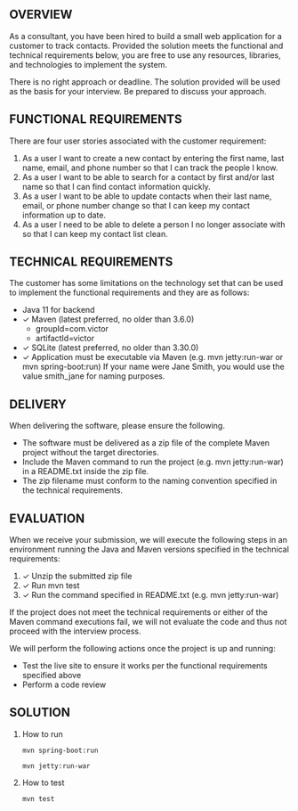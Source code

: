 ## OVERVIEW
As a consultant, you have been hired to build a small web application for a customer to track contacts. Provided the
solution meets the functional and technical requirements below, you are free to use any resources, libraries, and
technologies to implement the system. 

There is no right approach or deadline. The solution provided will be used as
the basis for your interview. Be prepared to discuss your approach.

## FUNCTIONAL REQUIREMENTS
There are four user stories associated with the customer requirement:
1. As a user I want to create a new contact by entering the first name, last name, email, and phone number
   so that I can track the people I know.
2. As a user I want to be able to search for a contact by first and/or last name so that I can find contact
   information quickly.
3. As a user I want to be able to update contacts when their last name, email, or phone number change so
   that I can keep my contact information up to date.
4. As a user I need to be able to delete a person I no longer associate with so that I can keep my contact list
   clean.
## TECHNICAL REQUIREMENTS
   The customer has some limitations on the technology set that can be used to implement the functional requirements
   and they are as follows:
   
* Java 11 for backend
* ✓ Maven (latest preferred, no older than 3.6.0)
   - groupId=com.victor
   - artifactId=victor
* ✓ SQLite (latest preferred, no older than 3.30.0)
* ✓ Application must be executable via Maven (e.g. mvn jetty:run-war or mvn spring-boot:run)
   If your name were Jane Smith, you would use the value smith_jane for naming purposes.

## DELIVERY
   When delivering the software, please ensure the following.
* The software must be delivered as a zip file of the complete Maven project without the target directories.
* Include the Maven command to run the project (e.g. mvn jetty:run-war) in a README.txt inside the zip file.
* The zip filename must conform to the naming convention specified in the technical requirements. 

## EVALUATION
   When we receive your submission, we will execute the following steps in an environment running the Java and
   Maven versions specified in the technical requirements:
1. ✓ Unzip the submitted zip file
2. ✓ Run mvn test
3. ✓ Run the command specified in README.txt (e.g. mvn jetty:run-war)
   
If the project does not meet the technical requirements or either of the Maven command executions fail, we will
   not evaluate the code and thus not proceed with the interview process.

We will perform the following actions once the project is up and running:
   * Test the live site to ensure it works per the functional requirements specified above
   * Perform a code review

## SOLUTION

1. How to run
    ```shell
    mvn spring-boot:run
    ```
    ```shell
    mvn jetty:run-war
    ```
2. How to test
    ```shell
    mvn test
    ```
